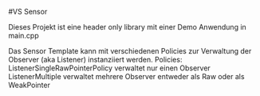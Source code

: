 #VS Sensor

Dieses Projekt ist eine header only library mit
einer Demo Anwendung in main.cpp

Das Sensor Template kann mit verschiedenen Policies zur Verwaltung
der Observer (aka Listener) instanziiert werden.
 Policies:
ListenerSingleRawPointerPolicy verwaltet nur einen Observer
ListenerMultiple verwaltet mehrere Observer entweder
als Raw oder als WeakPointer
  
